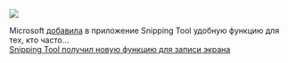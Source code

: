 <!--2025-02-22 08:27:23-->
<div class="yb">
  <div class="rss smaller1 habr"><img src="https://habrastorage.org/getpro/habr/upload_files/757/d90/667/757d906676ec19635b21f6f34362322a.jpg" /><p>Microsoft <a href="https://blogs.windows.com/windows-insider/2025/02/21/announcing-windows-11-insider-preview-build-26120-3291-dev-and-beta-channels/" rel="noopener noreferrer nofollow">добавила</a> в приложение Snipping Tool удобную функцию для тех, кто часто... <br><a class="light" href="https://habr.com/ru/news/884844/?utm_source=habrahabr&utm_medium=rss&utm_campaign=884844">Snipping Tool получил новую функцию для записи экрана</a></div>
</div>
